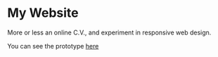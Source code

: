 # My Website

More or less an online C.V., and experiment in responsive web design.

You can see the prototype [here](https://luke-clewlow.herokuapp.com)